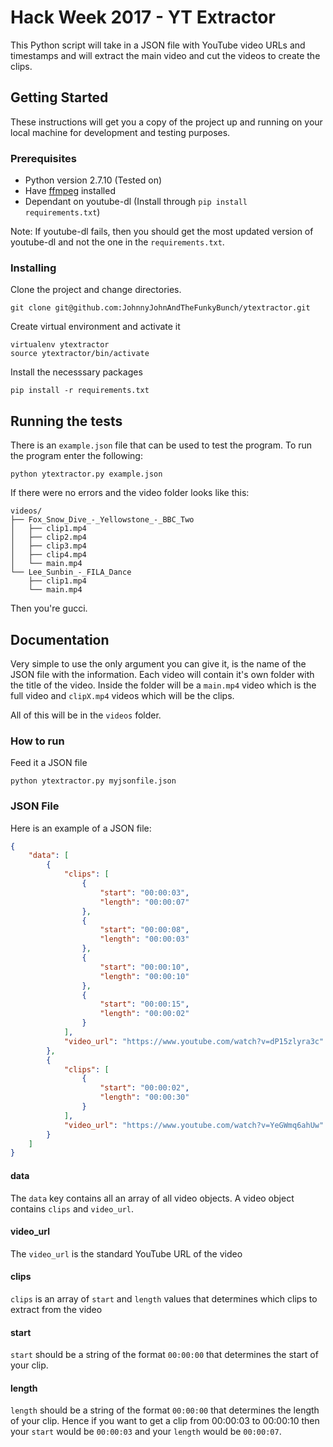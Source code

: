 # Hack Week 2017 - YT Extractor

This Python script will take in a JSON file with YouTube video URLs and timestamps and will extract the main video and cut the videos to create the clips.

## Getting Started

These instructions will get you a copy of the project up and running on your local machine for development and testing purposes.

### Prerequisites

* Python version 2.7.10 (Tested on)
* Have [ffmpeg](http://www.renevolution.com/ffmpeg/2013/03/16/how-to-install-ffmpeg-on-mac-os-x.html) installed
* Dependant on youtube-dl (Install through `pip install requirements.txt`)

Note: If youtube-dl fails, then you should get the most updated version of youtube-dl and not the one in the `requirements.txt`.

### Installing

Clone the project and change directories.

```
git clone git@github.com:JohnnyJohnAndTheFunkyBunch/ytextractor.git
```

Create virtual environment and activate it

```
virtualenv ytextractor
source ytextractor/bin/activate
```

Install the necesssary packages

```
pip install -r requirements.txt
```
## Running the tests
There is an `example.json` file that can be used to test the program. To run the program enter the following:

```
python ytextractor.py example.json
```

If there were no errors and the video folder looks like this:

```
videos/
├── Fox_Snow_Dive_-_Yellowstone_-_BBC_Two
│   ├── clip1.mp4
│   ├── clip2.mp4
│   ├── clip3.mp4
│   ├── clip4.mp4
│   └── main.mp4
└── Lee_Sunbin_-_FILA_Dance
    ├── clip1.mp4
    └── main.mp4
```
Then you're gucci.

## Documentation
Very simple to use the only argument you can give it, is the name of the JSON file with the information. Each video will contain it's own folder with the title of the video. Inside the folder will be a `main.mp4` video which is the full video and `clipX.mp4` videos which will be the clips.

All of this will be in the `videos` folder.

### How to run

Feed it a JSON file

```
python ytextractor.py myjsonfile.json
```


### JSON File

Here is an example of a JSON file:
```json
{
    "data": [
        {
            "clips": [
                {
                    "start": "00:00:03",
                    "length": "00:00:07"
                },
                {
                    "start": "00:00:08",
                    "length": "00:00:03"
                },
                {
                    "start": "00:00:10",
                    "length": "00:00:10"
                },
                {
                    "start": "00:00:15",
                    "length": "00:00:02"
                }
            ],
            "video_url": "https://www.youtube.com/watch?v=dP15zlyra3c"
        },
        {
            "clips": [
                {
                    "start": "00:00:02",
                    "length": "00:00:30"
                }
            ],
            "video_url": "https://www.youtube.com/watch?v=YeGWmq6ahUw"
        }
    ]
}
```
#### data

The `data` key contains all an array of all video objects. A video object contains `clips` and `video_url`.

#### video_url
The `video_url` is the standard YouTube URL of the video
#### clips
`clips` is an array of `start` and `length` values that determines which clips to extract from the video
#### start
`start` should be a string of the format `00:00:00` that determines the start of your clip.
#### length
`length` should be a string of the format `00:00:00` that determines the length of your clip. Hence if you want to get a clip from 00:00:03 to 00:00:10 then your `start` would be `00:00:03` and your `length` would be `00:00:07`.